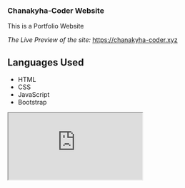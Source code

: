 ### Chanakyha-Coder Website

This is a Portfolio Website

*The Live Preview of the site:*  https://chanakyha-coder.xyz



## Languages Used

- HTML
- CSS
- JavaScript
- Bootstrap

<iframe src="https://chanakyha-coder.xyz"></frame>

